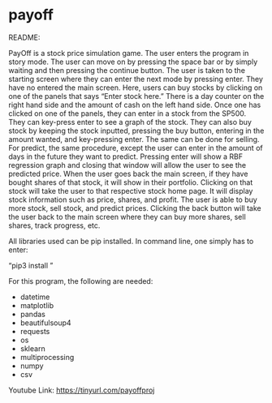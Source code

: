 # payoff
README:

PayOff is a stock price simulation game. The user enters the program in story mode. The user can move on by pressing the space bar or by simply waiting and then pressing the continue button. The user is taken to the starting screen where they can enter the next mode by pressing enter. They have no entered the main screen. Here, users can buy stocks by clicking on one of the panels that says “Enter stock here.” There is a day counter on the right hand side and the amount of cash on the left hand side. Once one has clicked on one of the panels, they can enter in a stock from the SP500. They can key-press enter to see a graph of the stock. They can also buy stock by keeping the stock inputted, pressing the buy button, entering in the amount wanted, and key-pressing enter. The same can be done for selling. For predict, the same procedure, except the user can enter in the amount of days in the future they want to predict. Pressing enter will show a RBF regression graph and closing that window will allow the user to see the predicted price. When the user goes back the main screen, if they have bought shares of that stock, it will show in their portfolio. Clicking on that stock will take the user to that respective stock home page. It will display stock information such as price, shares, and profit. The user is able to buy more stock, sell stock, and predict prices. Clicking the back button will take the user back to the main screen where they can buy more shares, sell shares, track progress, etc. 

All libraries used can be pip installed. In command line, one simply has to enter:

“pip3 install <library name here>”

For this program, the following are needed:
- datetime
- matplotlib
- pandas
- beautifulsoup4
- requests
- os
- sklearn
- multiprocessing
- numpy
- csv

Youtube Link: https://tinyurl.com/payoffproj
